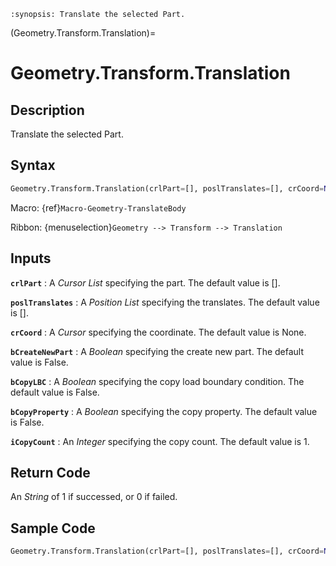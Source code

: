 ```{module} Geometry.Transform.Translation()
:synopsis: Translate the selected Part.
```

(Geometry.Transform.Translation)=

# Geometry.Transform.Translation

## Description

Translate the selected Part.

## Syntax

```python
Geometry.Transform.Translation(crlPart=[], poslTranslates=[], crCoord=None, bCreateNewPart=False, bCopyLBC=False, bCopyProperty=False, iCopyCount=1)
```

Macro: {ref}`Macro-Geometry-TranslateBody`

Ribbon: {menuselection}`Geometry --> Transform --> Translation`

## Inputs

**`crlPart`**
: A _Cursor List_ specifying the part. The default value is [].

**`poslTranslates`**
: A _Position List_ specifying the translates. The default value is [].

**`crCoord`**
: A _Cursor_ specifying the coordinate. The default value is None.

**`bCreateNewPart`**
: A _Boolean_ specifying the create new part. The default value is False.

**`bCopyLBC`**
: A _Boolean_ specifying the copy load boundary condition. The default value is False.

**`bCopyProperty`**
: A _Boolean_ specifying the copy property. The default value is False.

**`iCopyCount`**
: An _Integer_ specifying the copy count. The default value is 1.

## Return Code

An _String_ of 1 if successed, or 0 if failed.

## Sample Code

```python
Geometry.Transform.Translation(crlPart=[], poslTranslates=[], crCoord=None, bCreateNewPart=False, bCopyLBC=False, bCopyProperty=False, iCopyCount=1)
```
